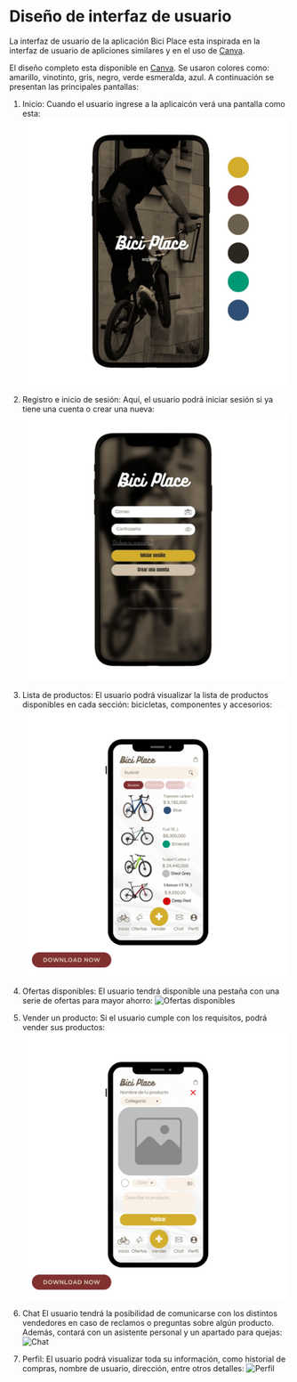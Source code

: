 # Diseño de interfaz de usuario

La interfaz de usuario de la aplicación Bici Place esta inspirada en la interfaz de usuario de apliciones similares y en el uso de [Canva](https://www.canva.com/?msockid=138a4a6cd9d663cc3c7f5eb1d879623b).


El diseño completo esta disponible en [Canva](https://www.canva.com/design/DAGPLnN3uYI/pyOVnM7Hxp8m_7QMPR7WoA/edit?utm_content=DAGPLnN3uYI&utm_campaign=designshare&utm_medium=link2&utm_source=sharebutton). Se usaron colores como: amarillo, vinotinto, gris, negro, verde esmeralda, azul. 
A continuación se presentan las principales pantallas:

1. Inicio:
   Cuando el usuario ingrese a la aplicaicón verá una pantalla como esta:
   ![Inicio](images/Inicio.jpg) 

3. Registro e inicio de sesión:
   Aquí, el usuario podrá iniciar sesión si ya tiene una cuenta o crear una nueva:
   ![Registro/inicio](images/Registro.jpg)

5. Lista de productos:
   El usuario podrá visualizar la lista de productos disponibles en cada sección: bicicletas, componentes y accesorios:
   ![Lista de productos](images/Bicicletas.png)
   
6. Ofertas disponibles:
   El usuario tendrá disponible una pestaña con una serie de ofertas para mayor ahorro:
   ![Ofertas disponibles](images/Ofertas.png)

7. Vender un producto:
   Si el usuario cumple con los requisitos, podrá vender sus productos:
   ![Vender un producto](images/Vender.png)

8. Chat
  El usuario tendrá la posibilidad de comunicarse con los distintos vendedores en caso de reclamos o preguntas sobre algún producto. Además, contará con un asistente
  personal y un apartado para quejas:
  ![Chat](images/Chat.png)
9. Perfil:
  El usuario podrá visualizar toda su información, como historial de compras, nombre de usuario, dirección, entre otros detalles:
  ![Perfil](images/Perfil.png)
